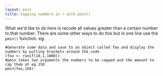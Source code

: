 ```yaml
---
layout: post
title: Capping numbers in r with pmin()
---
```


What we'd like to do here is recode all values greater than a certain number to that number. There are some other ways to do this but in one line use the `pmin()` function. eg:

```{r}
#Generate some data and save to an object called foo and display the numbers by putting brackets around the code
(foo <- runif(10,1,1000))
#pmin takes two arguments the numbers to be capped and the amount to cap them at eg.150
pmin(foo,150)
```

